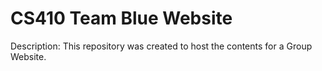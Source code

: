 # CS410 Team Blue Website

Description: This repository was created to host the contents for a Group Website.
